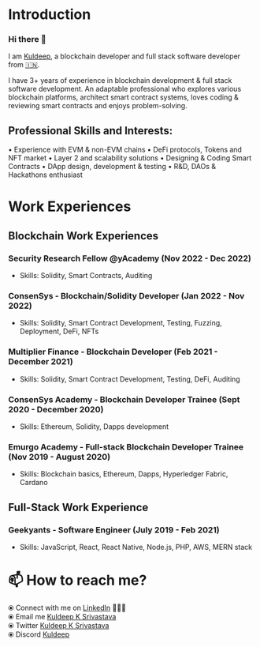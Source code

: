 # Introduction

### Hi there 👋

I am [Kuldeep](https://www.linkedin.com/in/kuldeep-k-srivastava-b27806138/), a blockchain developer and full stack software developer from [🇮🇳](https://en.wikipedia.org/wiki/India).

<!-- ![Kuldeeps's github stats](https://github-readme-stats.vercel.app/api?username=kuldeep23907&hide=issues&show_icons=true&theme=onedark) -->

I have 3+ years of experience in blockchain development & full stack software development. An adaptable professional who explores various blockchain platforms, architect smart contract systems, loves coding & reviewing smart contracts and enjoys problem-solving. 

## Professional Skills and Interests:
  • Experience with EVM & non-EVM chains
  • DeFi protocols, Tokens and NFT market 
  • Layer 2 and scalability solutions
  • Designing & Coding Smart Contracts 
  • DApp design, development & testing 
  • R&D, DAOs & Hackathons enthusiast

# Work Experiences

## Blockchain Work Experiences

### Security Research Fellow @yAcademy (Nov 2022 - Dec 2022)
* Skills: Solidity, Smart Contracts, Auditing
### ConsenSys - Blockchain/Solidity Developer (Jan 2022 - Nov 2022)
* Skills: Solidity, Smart Contract Development, Testing, Fuzzing, Deployment, DeFi, NFTs
### Multiplier Finance - Blockchain Developer (Feb 2021 - December 2021)
* Skills: Solidity, Smart Contract Development, Testing, DeFi, Auditing
### ConsenSys Academy - Blockchain Developer Trainee (Sept 2020 - December 2020)
* Skills: Ethereum, Solidity, Dapps development
### Emurgo Academy - Full-stack Blockchain Developer Trainee (Nov 2019 - August 2020)
* Skills: Blockchain basics, Ethereum, Dapps, Hyperledger Fabric, Cardano

## Full-Stack Work Experience
### Geekyants - Software Engineer (July 2019 - Feb 2021)
* Skills: JavaScript, React, React Native, Node.js, PHP, AWS, MERN stack


<!-- I mostly work on BUIDLING Dapps on blockchain platforms such as **Ethereum, Binance Smart Chain, Polygon**. I have worked on coding Smart Contracts, leveraging Oracles (**chainlink**), deploying & upgrading contracts(**truffle, hardhart**), security libraries(**openzeppelin**) and designing user interface using React with **web3.js/ethers**. I also write unit testing using **mocha(javascript) & solidity**, do security analysis and perform dynamic testing using **MythX**.

I keep participating & won prize in hackathons such as **[ETHGlobal HackFS S2021 (Finalist & Protocol Labs Grand Prize winnner, Sponsors award)](https://showcase.ethglobal.co/hackfs2021/cryptoshooters), [ETHGlobal Scaling Ethereum S2021 (won Arbitrum award)](https://showcase.ethglobal.co/scaling/farmtopia),  [ETHGlobal HackMoney S2021 (won sponsors award)](https://showcase.ethglobal.co/hackmoney2021/fun-dpool), [ETHGlobal Web3 Weekend S2021 (won sponsors award)](https://showcase.ethglobal.co/web3weekend/one-momint), [ETHonline 2020 (won OpenGSN Most meaningful project award)](https://hack.ethglobal.co/showcase/machu-picchu-recM0wStoyOcitI1A), [Chainlink Virtual Hackathon 2020(won Tezos Defi Runner Up award)](https://devpost.com/software/bifrost-baking-token), P&G Sponsored hackathon( Finalist here)** and several others. The purpose has been to explore something new in the domain and implement what i know to enhance my blockchain experience. 

I am currently employed as Blockchain Developer and keep working on awesome projects to make ideas into reality. I have worked on back-end, front-end as well as cloud services AWS in these projects.
 -->

<!-- ## Skills

<p float="left">
  <a href="https://ethereum.org/" target="_blank" >
    <img src="https://raw.githubusercontent.com/kuldeep23907/kuldeep23907/master/assets/ethereum.png.png"  height="75" />
  </a>
  <a href="https://solidity.readthedocs.io/en/v0.7.4/" target="_blank" >
    <img src="https://raw.githubusercontent.com/kuldeep23907/kuldeep23907/master/assets/solidity.png"  height="75" /> 
  </a>
  <a href="https://web3js.readthedocs.io/en/v1.3.0/" target="_blank" >
    <img src="https://raw.githubusercontent.com/kuldeep23907/kuldeep23907/master/assets/web3.jpeg"  height="75" />
  </a>
  <a href="https://www.trufflesuite.com/ganache" target="_blank" >
    <img src="https://raw.githubusercontent.com/kuldeep23907/kuldeep23907/master/assets/ganache.png"  height="75" />
  </a>
  <a href="https://www.trufflesuite.com/" target="_blank" >
    <img src="https://raw.githubusercontent.com/kuldeep23907/kuldeep23907/master/assets/truffle.png" width="75" />
  </a>
  <a href="https://remix.ethereum.org/" target="_blank" >
    <img src="https://raw.githubusercontent.com/kuldeep23907/kuldeep23907/master/assets/remix.png"  height="75" />
  </a>
  <a href="https://metamask.io/" target="_blank" >
    <img src="https://raw.githubusercontent.com/kuldeep23907/kuldeep23907/master/assets/metamask.png"  height="75" />
  </a>
  <a href="https://www.hyperledger.org/use/fabric" target="_blank" >
    <img src="https://raw.githubusercontent.com/kuldeep23907/kuldeep23907/master/assets/hlf.png"  height="75" />
  </a>
   <a href="https://www.tezos.com" target="_blank" >
    <img src="https://raw.githubusercontent.com/kuldeep23907/kuldeep23907/master/assets/tezos.png"  height="75" />
  </a>
   <a href="https://www.smartpy.io" target="_blank" >
    <img src="https://raw.githubusercontent.com/kuldeep23907/kuldeep23907/master/assets/smartpy.svg"  height="75" />
  </a>
 </p>
  
### Blockchain Skills
  
 <p float="left">
  <a href="https://chain.link" target="_blank" >
    <img src="https://raw.githubusercontent.com/kuldeep23907/kuldeep23907/master/assets/chainlink.png"  height="75" />
  </a> 
  <a href="https://portis.io" target="_blank" >
    <img src="https://raw.githubusercontent.com/kuldeep23907/kuldeep23907/master/assets/portis.png"  height="75" />
  </a> 
  <a href="https://www.opengsn.org/" target="_blank" >
    <img src="https://raw.githubusercontent.com/kuldeep23907/kuldeep23907/master/assets/gsn.jpg"  height="75" />
  </a> 
  
 </p>
  
### Oracle, Wallet & GSN
  
 <p float="left">
  <a href="https://reactjs.org" target="_blank" >
    <img src="https://raw.githubusercontent.com/kuldeep23907/kuldeep23907/master/assets/react.png" height="75" />&nbsp;&nbsp;
  </a>

   <a href="https://www.w3.org/wiki/The_web_standards_model_-_HTML_CSS_and_JavaScript" target="_blank" >
    <img src="https://raw.githubusercontent.com/kuldeep23907/kuldeep23907/master/assets/javascripthtmlcss.webp" height="75" />
  </a>

   <a href="https://aws.amazon.com/" target="_blank" >
    <img src="https://raw.githubusercontent.com/kuldeep23907/kuldeep23907/master/assets/aws.gif"  height="75" />
  </a>

  <a href="https://www.php.net/" target="_blank" >
    <img src="https://raw.githubusercontent.com/kuldeep23907/kuldeep23907/master/assets/php.svg" height="75" />
  </a>

  <a href="https://golang.org/" target="_blank" >
    <img src="https://raw.githubusercontent.com/kuldeep23907/kuldeep23907/master/assets/golang.gif" height="75" />
  </a>
</p>

### Frontend & Backend Skills -->


# 📫 How to reach me? 

  ⦿ Connect with me on [LinkedIn](https://www.linkedin.com/in/kuldeep-k-srivastava-b27806138/) 👨🏻‍💻 <br>
  ⦿ Email me [Kuldeep K Srivastava](mailto:kuldeepksrivastava1@gmail.com) <br>
  ⦿ Twitter [Kuldeep K Srivastava](https://twitter.com/kd23907) <br>
  ⦿ Discord [Kuldeep](kuldeep#3336) <br>
  

